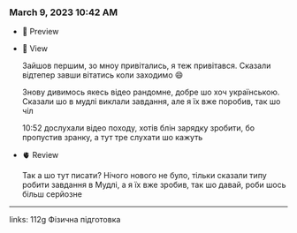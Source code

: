 
### March 9, 2023 10:42 AM

- 👀 Preview
- 🧠 View
    
    Зайшов першим, зо мноу привітались, я теж привітався. Сказали відтепер завши вітатись коли заходимо 😄
    
    Знову дивимось якесь відео рандомне, добре шо хоч українською. Сказали шо в мудлі виклали завдання, але я їх вже поробив, так шо чіл
    
    10:52 дослухали відео походу, хотів блін зарядку зробити, бо пропустив зранку, а тут тре слухати шо кажуть
    
- 🫀 Review
    
    Так а шо тут писати? Нічого нового не було, тільки сказали типу робити завдання в Мудлі, а я їх вже зробив, так шо давай, роби шось більш серйозне
    



---

links: 112g Фізична підготовка


